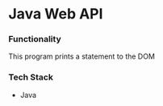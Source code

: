 # Java Web API

### Functionality<br>
This program prints a statement to the DOM<br>

### Tech Stack
+ Java <br>
